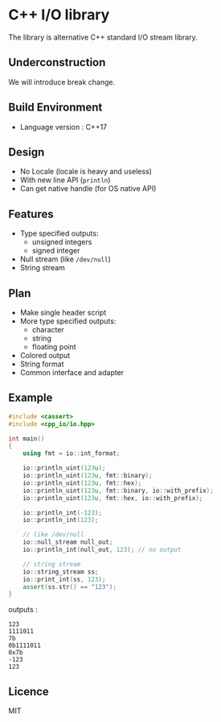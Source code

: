 # C++ I/O library
The library is alternative C++ standard I/O stream library.


## Underconstruction
We will introduce break change.


## Build Environment
- Language version : C++17


## Design
- No Locale (locale is heavy and useless)
- With new line API (`println`)
- Can get native handle (for OS native API)


## Features
- Type specified outputs:
    - unsigned integers
    - signed integer
- Null stream (like `/dev/null`)
- String stream


## Plan
- Make single header script
- More type specified outputs:
    - character
    - string
    - floating point
- Colored output
- String format
- Common interface and adapter


## Example
```cpp
#include <cassert>
#include <cpp_io/io.hpp>

int main()
{
    using fmt = io::int_format;

    io::println_uint(123u);
    io::println_uint(123u, fmt::binary);
    io::println_uint(123u, fmt::hex);
    io::println_uint(123u, fmt::binary, io::with_prefix);
    io::println_uint(123u, fmt::hex, io::with_prefix);

    io::println_int(-123);
    io::println_int(123);

    // like /dev/null
    io::null_stream null_out;
    io::println_int(null_out, 123); // no output

    // string stream
    io::string_stream ss;
    io::print_int(ss, 123);
    assert(ss.str() == "123");
}
```

outputs :

```
123
1111011
7b
0b1111011
0x7b
-123
123
```


## Licence
MIT

